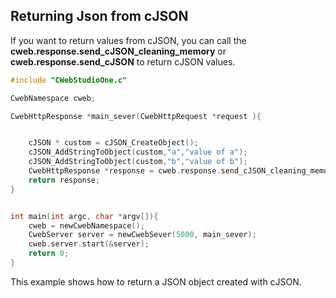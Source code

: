 ## Returning Json from cJSON

If you want to return values from cJSON, you can call the **cweb.response.send_cJSON_cleaning_memory** or **cweb.response.send_cJSON** to return cJSON values.

```c
#include "CWebStudioOne.c"

CwebNamespace cweb;

CwebHttpResponse *main_sever(CwebHttpRequest *request ){


    cJSON * custom = cJSON_CreateObject();
    cJSON_AddStringToObject(custom,"a","value of a");
    cJSON_AddStringToObject(custom,"b","value of b");
    CwebHttpResponse *response = cweb.response.send_cJSON_cleaning_memory(custom,200);
    return response;
}


int main(int argc, char *argv[]){
    cweb = newCwebNamespace();
    CwebServer server = newCwebSever(5000, main_sever);
    cweb.server.start(&server);
    return 0;
}
```

This example shows how to return a JSON object created with cJSON.